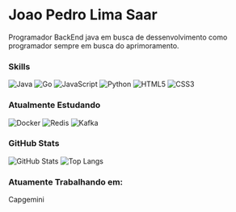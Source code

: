 
# Joao Pedro Lima Saar

Programador BackEnd java em busca de dessenvolvimento como programador sempre em busca do aprimoramento.

### Skills

![Java](https://img.shields.io/badge/Java-000?style=for-the-badge&logo=Java&logoColor=30A3DC)
![Go](https://img.shields.io/badge/Go-000?style=for-the-badge&logo=go&logoColor=30A3DC)
![JavaScript](https://img.shields.io/badge/JavaScript-000?style=for-the-badge&logo=javascript&logoColor=30A3DC)
![Python](https://img.shields.io/badge/Python-000?style=for-the-badge&logo=python&logoColor=30A3DC)
![HTML5](https://img.shields.io/badge/HTML-000?style=for-the-badge&logo=html5&logoColor=30A3DC)
![CSS3](https://img.shields.io/badge/CSS3-000?style=for-the-badge&logo=css3&logoColor=E94D5F)

### Atualmente Estudando
![Docker](https://img.shields.io/badge/Docker-000?style=for-the-badge&logo=Docker&logoColor=30A3DC)
![Redis](https://img.shields.io/badge/Redis-000?style=for-the-badge&logo=Redis&logoColor=30A3DC)
![Kafka](https://img.shields.io/badge/Kafka-000?style=for-the-badge&logo=Kafka&logoColor=30A3DC)


### GitHub Stats

![GitHub Stats](https://github-readme-stats.vercel.app/api?username=EngSaar&theme=transparent&bg_color=000&border_color=30A3DC&show_icons=true&icon_color=30A3DC&title_color=E94D5F&text_color=FFF)
![Top Langs](https://github-readme-stats-git-masterrstaa-rickstaa.vercel.app/api/top-langs/?username=EngSaar&layout=compact&bg_color=000&border_color=30A3DC&title_color=E94D5F&text_color=FFF)

### Atuamente Trabalhando em:
  Capgemini

